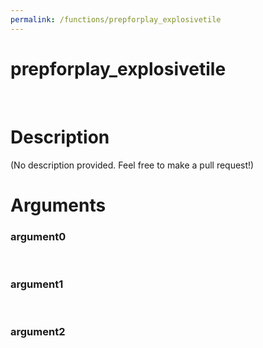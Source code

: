 ```yaml
---
permalink: /functions/prepforplay_explosivetile
---
```

# prepforplay_explosivetile  
&nbsp;  
# Description  
(No description provided. Feel free to make a pull request!) 
&nbsp;  
# Arguments
### argument0

&nbsp;    
### argument1

&nbsp;    
### argument2

&nbsp;    


